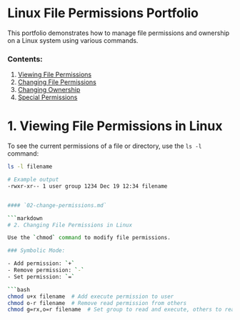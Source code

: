 # Linux File Permissions Portfolio

This portfolio demonstrates how to manage file permissions and ownership on a Linux system using various commands.

### Contents:
1. [Viewing File Permissions](01-view-permissions.md)
2. [Changing File Permissions](02-change-permissions.md)
3. [Changing Ownership](03-change-ownership.md)
4. [Special Permissions](04-special-permissions.md)

# 1. Viewing File Permissions in Linux

To see the current permissions of a file or directory, use the `ls -l` command:

```bash
ls -l filename

# Example output
-rwxr-xr-- 1 user group 1234 Dec 19 12:34 filename


#### `02-change-permissions.md`

```markdown
# 2. Changing File Permissions in Linux

Use the `chmod` command to modify file permissions.

### Symbolic Mode:

- Add permission: `+`
- Remove permission: `-`
- Set permission: `=`

```bash
chmod u+x filename  # Add execute permission to user
chmod o-r filename  # Remove read permission from others
chmod g=rx,o=r filename  # Set group to read and execute, others to read-only





